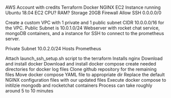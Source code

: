 
AWS Account with credits
Terraform
Docker
NGINX
EC2 Instance running Ubuntu 18.04
EC2 CPU?
RAM?
Storage 20GB
Firewall
  Allow SSH
  0.0.0.0/0

Create a custom VPC with 1 private and 1 public subnet
CIDR 10.0.0.0/16 for the VPC. 
Public Subnet is 10.0.1.0/24
Webserver with rocket chat service, mongoDB containers, and a instance for SSH to connect to the prometheus server.

Private Subnet 10.0.2.0/24
Hosts Prometheus

Attach launch_ssh_setup.sh script to the terraform
  Installs nginx
  Download and install docker
  Download and install docker compose
  create needed directories for docker log files
  Clone github repository for the remaining files
  Move docker compose YAML file to appropriate dir
  Replace the default NGINX configuration files with our updated files
  Execute docker compose to initilzie mongodb and rocketchat containers
  Process can take roughly around 5 to 10 minutes
  
  

